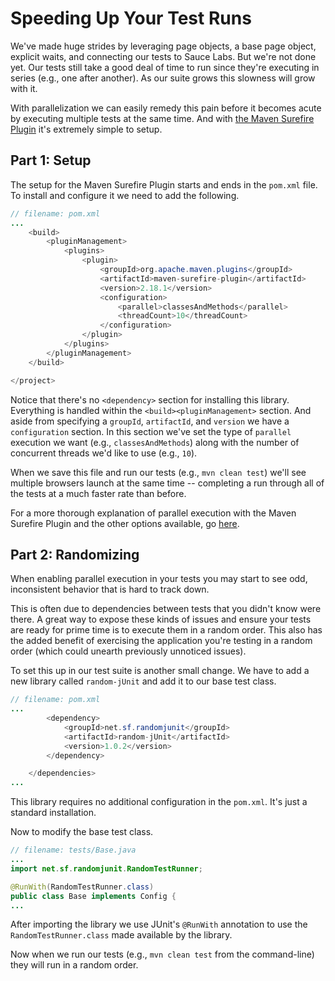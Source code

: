 # Speeding Up Your Test Runs

We've made huge strides by leveraging page objects, a base page object, explicit waits, and connecting our tests to Sauce Labs. But we're not done yet. Our tests still take a good deal of time to run since they're executing in series (e.g., one after another). As our suite grows this slowness will grow with it.

With parallelization we can easily remedy this pain before it becomes acute by executing multiple tests at the same time. And with [the Maven Surefire Plugin](http://maven.apache.org/surefire/maven-surefire-plugin/) it's extremely simple to setup.

## Part 1: Setup

The setup for the Maven Surefire Plugin starts and ends in the `pom.xml` file. To install and configure it we need to add the following.

```java
// filename: pom.xml
...
    <build>
        <pluginManagement>
            <plugins>
                <plugin>
                    <groupId>org.apache.maven.plugins</groupId>
                    <artifactId>maven-surefire-plugin</artifactId>
                    <version>2.18.1</version>
                    <configuration>
                        <parallel>classesAndMethods</parallel>
                        <threadCount>10</threadCount>
                    </configuration>
                </plugin>
            </plugins>
        </pluginManagement>
    </build>

</project>
```

Notice that there's no `<dependency>` section for installing this library. Everything is handled within the `<build><pluginManagement>` section. And aside from specifying a `groupId`, `artifactId`, and `version` we have a `configuration` section. In this section we've set the type of `parallel` execution we want (e.g., `classesAndMethods`) along with the number of concurrent threads we'd like to use (e.g., `10`).

When we save this file and run our tests (e.g., `mvn clean test`) we'll see multiple browsers launch at the same time -- completing a run through all of the tests at a much faster rate than before.

For a more thorough explanation of parallel execution with the Maven Surefire Plugin and the other options available, go [here](http://maven.apache.org/surefire/maven-surefire-plugin/examples/fork-options-and-parallel-execution.html).

## Part 2: Randomizing

When enabling parallel execution in your tests you may start to see odd, inconsistent behavior that is hard to track down.

This is often due to dependencies between tests that you didn't know were there. A great way to expose these kinds of issues and ensure your tests are ready for prime time is to execute them in a random order. This also has the added benefit of exercising the application you're testing in a random order (which could unearth previously unnoticed issues).

To set this up in our test suite is another small change. We have to add a new library called `random-jUnit` and add it to our base test class.

```java
// filename: pom.xml
...
        <dependency>
            <groupId>net.sf.randomjunit</groupId>
            <artifactId>random-jUnit</artifactId>
            <version>1.0.2</version>
        </dependency>

    </dependencies>
...
```

This library requires no additional configuration in the `pom.xml`. It's just a standard installation.

Now to modify the base test class.

```java
// filename: tests/Base.java
...
import net.sf.randomjunit.RandomTestRunner;

@RunWith(RandomTestRunner.class)
public class Base implements Config {
...
```

After importing the library we use JUnit's `@RunWith` annotation to use the `RandomTestRunner.class` made available by the library.

Now when we run our tests (e.g., `mvn clean test` from the command-line) they will run in a random order.

